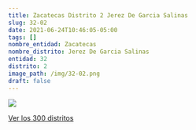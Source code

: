 ```yaml
---
title: Zacatecas Distrito 2 Jerez De Garcia Salinas
slug: 32-02
date: 2021-06-24T10:46:05-05:00
tags: []
nombre_entidad: Zacatecas
nombre_distrito: Jerez De Garcia Salinas
entidad: 32
distrito: 2
image_path: /img/32-02.png
draft: false
---
```


![](/img/32-02.png)

[Ver los 300 distritos](/docs/elecciones-2021)
